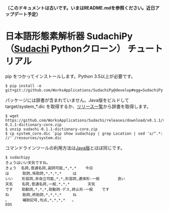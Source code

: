 **（このドキュメントは古いです。いまはREADME.mdを参照ください。近日アップデート予定）**

# 日本語形態素解析器 SudachiPy（[Sudachi](https://github.com/WorksApplications/Sudachi/) Pythonクローン） チュートリアル

pip をつかってインストールします。Python 3.5以上が必要です。 

```
$ pip install -e git+git://github.com/WorksApplications/SudachiPy@develop#egg=SudachiPy
```

パッケージには辞書が含まれていません。Java版をビルドして target/system_*.dic を取得するか、[リリース一覧](https://github.com/WorksApplications/Sudachi/releases)から辞書を取得します。 

```
$ wget https://github.com/WorksApplications/Sudachi/releases/download/v0.1.1/sudachi-0.1.1-dictionary-core.zip
$ unzip sudachi-0.1.1-dictionary-core.zip
$ cp system_core.dic `pip show sudachipy | grep Location | sed 's/^.*: //'`/resources/system.dic
```

コマンドラインツールの利用方法は[Java版](https://github.com/WorksApplications/Sudachi/blob/develop/docs/tutorial.md)とほぼ同じです。 

```
$ sudachipy
きょうはいい天気ですね。
きょう  名詞,普通名詞,副詞可能,*,*,*    今日
は      助詞,係助詞,*,*,*,*     は
いい    形容詞,非自立可能,*,*,形容詞,連体形-一般        良い
天気    名詞,普通名詞,一般,*,*,*        天気
です    助動詞,*,*,*,助動詞-デス,終止形-一般    です
ね      助詞,終助詞,*,*,*,*     ね
。      補助記号,句点,*,*,*,*   。
EOS
```
